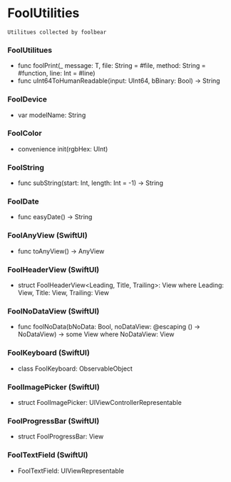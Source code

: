# FoolUtilities  

    Utilitues collected by foolbear  

### FoolUtilitues  
* func foolPrint<T>(_ message: T, file: String = #file, method: String = #function, line: Int = #line)    
* func uInt64ToHumanReadable(input: UInt64, bBinary: Bool) -> String  

### FoolDevice  
* var modelName: String    

### FoolColor  
* convenience init(rgbHex: UInt)  

### FoolString    
* func subString(start: Int, length: Int = -1) -> String  

### FoolDate  
* func easyDate() -> String  

### FoolAnyView (SwiftUI)  
* func toAnyView() -> AnyView  

### FoolHeaderView (SwiftUI)    
* struct FoolHeaderView<Leading, Title, Trailing>: View where Leading: View, Title: View, Trailing: View  

### FoolNoDataView (SwiftUI)  
* func foolNoData<NoDataView>(bNoData: Bool, noDataView: @escaping () -> NoDataView) -> some View where NoDataView: View  

### FoolKeyboard (SwiftUI)  
* class FoolKeyboard: ObservableObject  

### FoolImagePicker (SwiftUI)  
* struct FoolImagePicker: UIViewControllerRepresentable  

### FoolProgressBar (SwiftUI)  
* struct FoolProgressBar: View  

### FoolTextField (SwiftUI)  
* FoolTextField: UIViewRepresentable  
